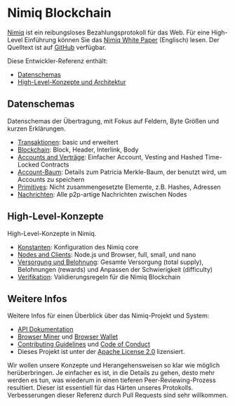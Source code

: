 # Nimiq Blockchain
[Nimiq](https://nimiq.com/) ist ein reibungsloses Bezahlungsprotokoll für das Web. Für eine High-Level Einführung können Sie das [Nimiq White Paper](https://medium.com/nimiq-network/nimiq-a-peer-to-peer-payment-protocol-native-to-the-web-ffd324bb084) (Englisch) lesen. Der Quelltext ist auf [GitHub](https://github.com/nimiq-network/core) verfügbar.

Diese Entwickler-Referenz enthält:

* [Datenschemas](#datenschemas)
* [High-Level-Konzepte und Architektur](#high-level-konzepte)

## Datenschemas

Datenschemas der Übertragung, mit Fokus auf Feldern, Byte Größen und kurzen Erklärungen.

* [Transaktionen](chapters/transactions.md): basic und erweitert
* [Blockchain](chapters/block.md): Block, Header, Interlink, Body
* [Accounts and Verträge](chapters/accounts-and-contracts.md): Einfacher Account, Vesting and Hashed Time-Locked Contracts
* [Account-Baum](chapters/account-tree.md): Details zum Patricia Merkle-Baum, der benutzt wird, um Accounts zu speichern
* [Primitives](chapters/primitives.md): Nicht zusammengesetzte Elemente, z.B. Hashes, Adressen
* [Nachrichten](chapters/messages.md): Alle p2p-artige Nachrichten zwischen Nodes

## High-Level-Konzepte

High-Level-Konzepte in Nimiq.

* [Konstanten](chapters/constants.md): Konfiguration des Nimiq core
* [Nodes and Clients](chapters/nodes-and-clients.md): Node.js und Browser, full, small, und nano
* [Versorgung und Belohnung](chapters/supply-and-reward.md): Gesamte Versorgung (total supply), Belohnungen (rewards) und Anpassen der Schwierigkeit (difficulty)
* [Verifikation](chapters/verify.md): Validierungsregeln für die Nimiq Blockchain

## Weitere Infos
Weitere Infos für einen Überblick über das Nimiq-Projekt und System:
* [API Dokumentation](https://github.com/nimiq-network/core/blob/master/dist/API_DOCUMENTATION.md)
* [Browser Miner](https://miner.nimiq.com) und [Browser Wallet](https://safe.nimiq.com)
* [Contributing Guidelines](https://github.com/nimiq-network/core/blob/master/.github/CONTRIBUTING.md) und [Code of Conduct](https://github.com/nimiq-network/core/blob/master/.github/CODE_OF_CONDUCT.md)
* Dieses Projekt ist unter der [Apache License 2.0](https://github.com/nimiq-network/core/blob/master/LICENSE.md) lizensiert.

Wir wollen unsere Konzepte und Herangehensweisen so klar wie möglich herüberbringen. Je einfacher es ist, in die Details zu gehen, desto mehr werden es tun, was wiederum in einen tieferen Peer-Reviewing-Prozess resultiert. Dieser ist essentiell für das Härten unseres Protokolls.
Verbesserungen dieser Referenz durch Pull Requests sind sehr willkommen.
